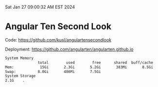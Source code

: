 Sat Jan 27 09:00:32 AM EST 2024

# Angular Ten Second Look

Code: https://github.com/kusl/angulartensecondlook

Deployment: https://github.com/angularten/angularten.github.io

```bash
System Memory
               total        used        free      shared  buff/cache   available
Mem:            15Gi       2.3Gi       5.2Gi       383Mi       8.5Gi        12Gi
Swap:          8.0Gi       486Mi       7.5Gi
System Storage
2.1G	.
```
